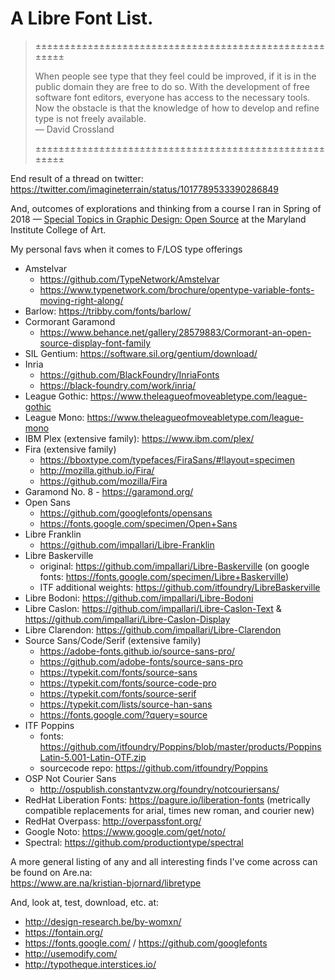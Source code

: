 # A Libre Font List.

> ±±±±±±±±±±±±±±±±±±±±±±±±±±±±±±±±±±±±±±±±±±±±±±±±±±±±±±±  
>
> When people see type that they feel could be improved, if it is in the public domain they are free to do so. With the development of free software font editors, everyone has access to the necessary tools. Now the obstacle is that the knowledge of how to develop and refine type is not freely available.  
— David Crossland  
>
> ±±±±±±±±±±±±±±±±±±±±±±±±±±±±±±±±±±±±±±±±±±±±±±±±±±±±±±±

End result of a thread on twitter: https://twitter.com/imagineterrain/status/1017789533390286849

And, outcomes of explorations and thinking from a course I ran in Spring of 2018 — [Special Topics in Graphic Design: Open Source](https://github.com/gd399-osd) at the Maryland Institute College of Art.

My personal favs when it comes to F/LOS type offerings

- Amstelvar
  - https://github.com/TypeNetwork/Amstelvar
  - https://www.typenetwork.com/brochure/opentype-variable-fonts-moving-right-along/
- Barlow: https://tribby.com/fonts/barlow/
- Cormorant Garamond
  - https://www.behance.net/gallery/28579883/Cormorant-an-open-source-display-font-family
- SIL Gentium: https://software.sil.org/gentium/download/
- Inria
  - https://github.com/BlackFoundry/InriaFonts
  - https://black-foundry.com/work/inria/
- League Gothic: https://www.theleagueofmoveabletype.com/league-gothic
- League Mono: https://www.theleagueofmoveabletype.com/league-mono
- IBM Plex (extensive family): https://www.ibm.com/plex/
- Fira (extensive family)
  - https://bboxtype.com/typefaces/FiraSans/#!layout=specimen
  - http://mozilla.github.io/Fira/
  - https://github.com/mozilla/Fira 
- Garamond No. 8 - https://garamond.org/
- Open Sans
  - https://github.com/googlefonts/opensans
  - https://fonts.google.com/specimen/Open+Sans
- Libre Franklin
  - https://github.com/impallari/Libre-Franklin
- Libre Baskerville
  - original: https://github.com/impallari/Libre-Baskerville (on google fonts: https://fonts.google.com/specimen/Libre+Baskerville)
  - ITF additional weights: https://github.com/itfoundry/LibreBaskerville
- Libre Bodoni: https://github.com/impallari/Libre-Bodoni
- Libre Caslon: https://github.com/impallari/Libre-Caslon-Text & https://github.com/impallari/Libre-Caslon-Display
- Libre Clarendon: https://github.com/impallari/Libre-Clarendon
- Source Sans/Code/Serif (extensive family)
  - https://adobe-fonts.github.io/source-sans-pro/
  - https://github.com/adobe-fonts/source-sans-pro
  - https://typekit.com/fonts/source-sans
  - https://typekit.com/fonts/source-code-pro
  - https://typekit.com/fonts/source-serif
  - https://typekit.com/lists/source-han-sans
  - https://fonts.google.com/?query=source
- ITF Poppins
  - fonts: https://github.com/itfoundry/Poppins/blob/master/products/PoppinsLatin-5.001-Latin-OTF.zip
  - sourcecode repo: https://github.com/itfoundry/Poppins
- OSP Not Courier Sans
  - http://ospublish.constantvzw.org/foundry/notcouriersans/
- RedHat Liberation Fonts: https://pagure.io/liberation-fonts (metrically compatible replacements for arial, times new roman, and courier new)
- RedHat Overpass: http://overpassfont.org/
- Google Noto: https://www.google.com/get/noto/
- Spectral: https://github.com/productiontype/spectral

A more general listing of any and all interesting finds I've come across can be found on Are.na:  
https://www.are.na/kristian-bjornard/libretype

And, look at, test, download, etc. at:
- http://design-research.be/by-womxn/
- https://fontain.org/
- https://fonts.google.com/ / https://github.com/googlefonts
- http://usemodify.com/
- http://typotheque.interstices.io/

